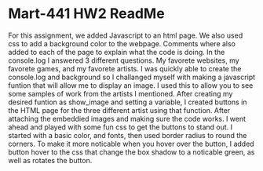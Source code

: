 # Mart-441 HW2 ReadMe
For this assignment, we added Javascript to an html page. We also used css to add a background color to the webpage. Comments where also added to each of the page to explain what the code is doing.
In the console.log I answered 3 different questions. My favorete websites, my favorete games, and my favorete artists. 
I was quickly able to create the console.log and background so I challanged myself with making a javascript funtion that will allow me to display an image. I used this to allow you to see some samples of work from the artists I mentioned.
After creating my desired funtion as show_image and setting a variable, I created buttons in the HTML page for the three different artist using that function. After attaching the embeddied images and making sure the code works. I went ahead and played with some fun css to get the buttons to stand out.
I started with a basic color, and fonts, then used border radius to round the corners. To make it more noticable when you hover over the button, I added button hover to the css that change the box shadow to a noticable green, as well as rotates the button.
